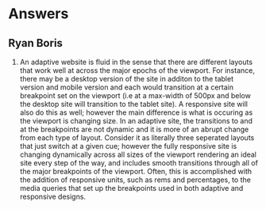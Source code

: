 # Answers
## Ryan Boris

1.  An adaptive website is fluid in the sense that there are different layouts that work well at across the major epochs of the viewport.  For instance, there may be a desktop version of the site in additon to the tablet version and mobile version and each would transition at a certain breakpoint set on the viewport (i.e at a max-width of 500px and below the desktop site will transition to the tablet site).  A responsive site will also do this as well; however the main difference is what is occuring as the viewport is changing size.  In an adaptive site, the transitions to and at the breakpoints are not dynamic and it is more of an abrupt change from each type of layout.  Consider it as literally three seperated layouts that just switch at a given cue; however the fully responsive site is changing dynamically across all sizes of the viewport rendering an ideal site every step of the way, and includes smooth transitions through all of the major breakpoints of the viewport.  Often, this is accomplished with the addition of responsive units, such as rems and percentages, to the media queries that set up the breakpoints used in both adaptive and responsive designs. 